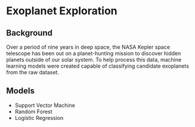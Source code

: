 # Exoplanet Exploration

## Background

Over a period of nine years in deep space, the NASA Kepler space telescope has been out on a planet-hunting mission to discover hidden planets outside of our solar system.
To help process this data, machine learning models were created capable of classifying candidate exoplanets from the raw dataset.

## Models

* Support Vector Machine
* Random Forest
* Logistic Regression
